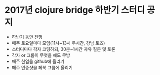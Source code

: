 # 2017년 clojure bridge 하반기 스터디 공지

- 하반기 동안 진행
- 매주 토요일마다 모임(11시~13시 두시간, 강남 토즈)
- 스터디마다 각자 코딩하되, 30분~1시간 자유 질문 및 토론
- 각자 or 그룹이 무엇을 해도 무방
- 매주 한일을 github에 올리기
- 매주 인증샷을 페북 그룹에 올리기
